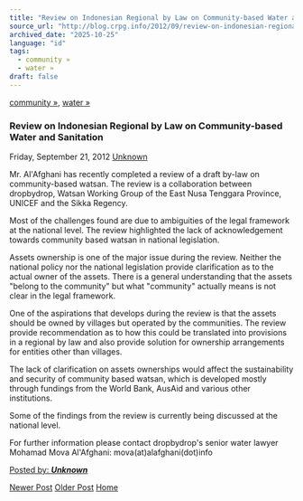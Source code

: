 ```yaml
---
title: "Review on Indonesian Regional by Law on Community-based Water and Sanitation | Center for Regulation, Policy and Governance (CRPG)"
source_url: "http://blog.crpg.info/2012/09/review-on-indonesian-regional-by-law-on.html"
archived_date: "2025-10-25"
language: "id"
tags:
  - community »
  - water »
draft: false
---
```


[community »](http://blog.crpg.info/search/label/community), [water »](http://blog.crpg.info/search/label/water)

###  Review on Indonesian Regional by Law on Community-based Water and Sanitation 

Friday, September 21, 2012  [ Unknown ](https://www.blogger.com/profile/00655928445009738553 "author profile")

Mr. Al'Afghani has recently completed a review of a draft by-law on community-based watsan. The review is a collaboration between dropbydrop, Watsan Working Group of the East Nusa Tenggara Province, UNICEF and the Sikka Regency.  


  
Most of the challenges found are due to ambiguities of the legal framework at the national level. The review highlighted the lack of acknowledgement towards community based watsan in national legislation.  
  
Assets ownership is one of the major issue during the review. Neither the national policy nor the national legislation provide clarification as to the actual owner of the assets. There is a general understanding that the assets "belong to the community" but what "community" actually means is not clear in the legal framework.  
  
One of the aspirations that develops during the review is that the assets should be owned by villages but operated by the communities. The review provide recommendation as to how this could be translated into provisions in a regional by law and also provide solution for ownership arrangements for entities other than villages.  
  
The lack of clarification on assets ownerships would affect the sustainability and security of community based watsan, which is developed mostly through fundings from the World Bank, AusAid and various other institutions.  
  
Some of the findings from the review is currently being discussed at the national level.  
  
For further information please contact dropbydrop's senior water lawyer Mohamad Mova Al'Afghani: mova(at)alafghani(dot)info  


[ Posted by: _**Unknown**_ ](https://www.blogger.com/profile/00655928445009738553 "author profile")

[ ](https://www.blogger.com/email-post/1800407982648215581/6831012096132296862 "Email Post") [ ](https://www.blogger.com/post-edit.g?blogID=1800407982648215581&postID=6831012096132296862&from=pencil "Edit Post")

[Newer Post](http://blog.crpg.info/2012/09/economy-indonesia-should-improve.html "Newer Post") [Older Post](http://blog.crpg.info/2012/08/right-to-water-learning-from-indonesias_1.html "Older Post") [Home](http://blog.crpg.info/)

